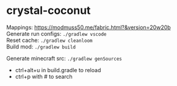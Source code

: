 # crystal-coconut

Mappings: <https://modmuss50.me/fabric.html?&version=20w20b>  
Generate run configs: `./gradlew vscode`  
Reset cache: `./gradlew cleanloom`  
Build mod: `./gradlew build`  

Generate minecraft src: `./gradlew genSources`  
  - ctrl+alt+u in build.gradle to reload  
  - ctrl+p with # to search  
